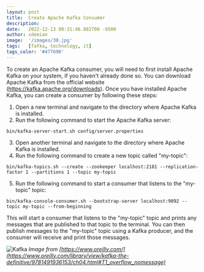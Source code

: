 ```yaml
---
layout: post
title:  Create Apache Kafka Consumer
description:
date:   2022-12-13 00:31:46.882708 -0500
author: sdemian
image:  '/images/30.jpg'
tags:   [fafka, technology, it]
tags_color: '#477690'
---
```

To create an Apache Kafka consumer, you will need to first install Apache Kafka on your system, if you haven't already done so. You can download Apache Kafka from the official website (https://kafka.apache.org/downloads). Once you have installed Apache Kafka, you can create a consumer by following these steps:

1. Open a new terminal and navigate to the directory where Apache Kafka is installed.
2. Run the following command to start the Apache Kafka server:

```
bin/kafka-server-start.sh config/server.properties
```

3. Open another terminal and navigate to the directory where Apache Kafka is installed.
4. Run the following command to create a new topic called "my-topic":

```
bin/kafka-topics.sh --create --zookeeper localhost:2181 --replication-factor 1 --partitions 1 --topic my-topic
```

5. Run the following command to start a consumer that listens to the "my-topic" topic:

```
bin/kafka-console-consumer.sh --bootstrap-server localhost:9092 --topic my-topic --from-beginning
```

This will start a consumer that listens to the "my-topic" topic and prints any messages that are published to that topic to the terminal. You can then publish messages to the "my-topic" topic using a Kafka producer, and the consumer will receive and print those messages.

![Kafka]({{site.baseurl}}/images/apache-kafka.jpg)
*Image from [https://www.oreilly.com/](https://www.oreilly.com/library/view/kafka-the-definitive/9781491936153/ch04.html#T1_overflow_nomessage)*
